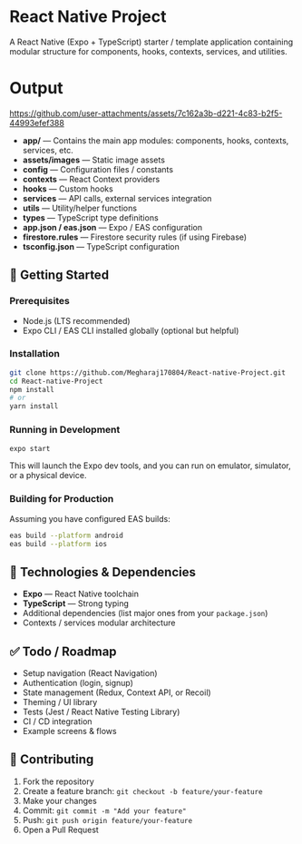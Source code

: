 
# React Native Project

A React Native (Expo + TypeScript) starter / template application containing modular structure for components, hooks, contexts, services, and utilities.

# Output
https://github.com/user-attachments/assets/7c162a3b-d221-4c83-b2f5-44993efef388

- **app/** — Contains the main app modules: components, hooks, contexts, services, etc.  
- **assets/images** — Static image assets  
- **config** — Configuration files / constants  
- **contexts** — React Context providers  
- **hooks** — Custom hooks  
- **services** — API calls, external services integration  
- **utils** — Utility/helper functions  
- **types** — TypeScript type definitions  
- **app.json / eas.json** — Expo / EAS configuration  
- **firestore.rules** — Firestore security rules (if using Firebase)  
- **tsconfig.json** — TypeScript configuration  

## 🚀 Getting Started

### Prerequisites

- Node.js (LTS recommended)  
- Expo CLI / EAS CLI installed globally (optional but helpful)

### Installation

```bash
git clone https://github.com/Megharaj170804/React-native-Project.git
cd React-native-Project
npm install
# or
yarn install
````

### Running in Development

```bash
expo start
```

This will launch the Expo dev tools, and you can run on emulator, simulator, or a physical device.

### Building for Production

Assuming you have configured EAS builds:

```bash
eas build --platform android
eas build --platform ios
```

## 🧩 Technologies & Dependencies

* **Expo** — React Native toolchain
* **TypeScript** — Strong typing
* Additional dependencies (list major ones from your `package.json`)
* Contexts / services modular architecture

## ✅ Todo / Roadmap

* Setup navigation (React Navigation)
* Authentication (login, signup)
* State management (Redux, Context API, or Recoil)
* Theming / UI library
* Tests (Jest / React Native Testing Library)
* CI / CD integration
* Example screens & flows

## 📄 Contributing

1. Fork the repository
2. Create a feature branch: `git checkout -b feature/your-feature`
3. Make your changes
4. Commit: `git commit -m "Add your feature"`
5. Push: `git push origin feature/your-feature`
6. Open a Pull Request

